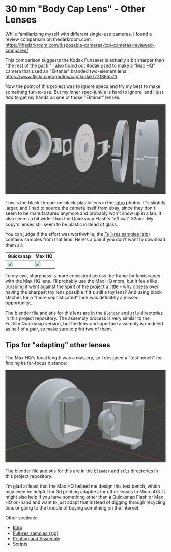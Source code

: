 # 30 mm "Body Cap Lens" - Other Lenses

While familiarizing myself with different single-use cameras, I found a review
comparison on thedarkroom.com:
https://thedarkroom.com/disposable-cameras-top-cameras-reviewed-compared/

This comparison suggests the Kodak Funsaver is actually a bit sharper than
"the rest of the pack." I also found out Kodak used to make a "Max HQ"
camera that used an "Ektanar" branded two-element lens:
https://www.flickr.com/photos/captkodak/271885573

Now the point of this project was to ignore specs and try my best to make
something fun-to-use. But my inner spec-junkie is hard to ignore, and I just
*had* to get my hands on one of those "Ektanar" lenses.

![](images/Kodak-max-hq-exploded.png)

This is the black-thread-on-black-plastic lens in the [Intro](INTRO.md) photos.
It's slightly larger, and I had to source the camera itself from ebay, since
they don't seem to be manufactured anymore and probably won't show up in a lab.
It also seems a bit wider than the Quicksnap Flash's "official" 32mm.
My copy's lenses still seem to be plastic instead of glass.

You can judge if the effort was worthwhile, the
[Full-res samples (zip)](images/fullResSamples.zip) contains samples from that
lens. Here's a pair if you don't want to download them all:

| Quicksnap | Max HQ |
|---|---|
|![](images/P4250092_quicksnap.jpg)|![](images/P4250091_max_hq.jpg)|

To my eye, sharpness is more consistent across the frame for landscapes with the
Max HQ lens. I'll probably use the Max HQ more, but it feels like pursuing it
went against the spirit of the project a little - why obsess over having the
sharpest toy lens possible if it's still a toy lens? And using black stitches
for a "more sophisticated" look was definitely a missed opportunity...

The blender file and stls for this lens are in the [`blender`](blender) and
[`stls`](stls) directories in this project repository. The assembly process
is very similar to the Fujifilm Quicksnap version, but the lens-and-aperture
assembly is modeled as half of a pair, so make sure to print two of them.

## Tips for "adapting" other lenses

The Max HQ's focal length was a mystery, so I designed a "test bench" for
finding its far-focus distance:

![](images/test-bench-exploded.png)

The blender file and stls for this are in the [`blender`](blender) and
[`stls`](stls) directories in this project repository.

I'm glad at least that the Max HQ helped me design this test bench, which may
even be helpful for 3d printing adapters for other lenses to Micro 4/3.
It might also help if you have something other than a Quicksnap Flash or Max HQ
on-hand and want to just adapt that instead of digging through recycling bins
or going to the trouble of buying something on the internet.

Other sections:
* [Intro](INTRO.md)
* [Full-res samples (zip)](images/fullResSamples.zip)
* [Printing and Assembly](PRINTING_AND_ASSEMBLY.md)
* [Scripts](SCRIPTS.md)
